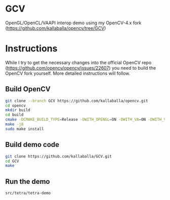 # GCV
OpenGL/OpenCL/VAAPI interop demo using my OpenCV-4.x fork (https://github.com/kallaballa/opencv/tree/GCV)

# Instructions
While I try to get the necessary changes into the official OpenCV repo (https://github.com/opencv/opencv/issues/22607) you need to build the OpenCV fork yourself. More detailed instructions will follow.

## Build OpenCV

```bash
git clone --branch GCV https://github.com/kallaballa/opencv.git
cd opencv
mkdir build
cd build
cmake -DCMAKE_BUILD_TYPE=Release -DWITH_OPENGL=ON -DWITH_VA=ON -DWITH_VA_INTEL=ON -DWITH_QT=ON -DBUILD_PERF_TESTS=OFF -DBUILD_TESTS=OFF ..
make -j8
sudo make install
```

## Build demo code

```bash
git clone https://github.com/kallaballa/GCV.git
cd GCV
make
```

## Run the demo

```bash
src/tetra/tetra-demo
```
